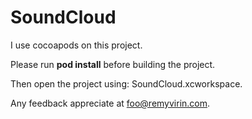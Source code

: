 SoundCloud
==========


I use cocoapods on this project.

Please run __pod install__ before building the project.

Then open the project using: SoundCloud.xcworkspace.

Any feedback appreciate at foo@remyvirin.com.